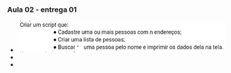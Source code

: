 ### Aula 02 - entrega 01

- ![](https://raw.githubusercontent.com/ferreiraluc/aula02/main/assets/descricao.png)
- 
- 
